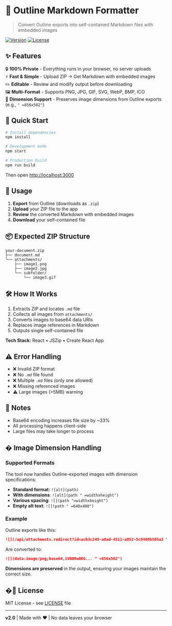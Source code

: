 # 📝 Outline Markdown Formatter

> Convert Outline exports into self-contained Markdown files with embedded images

[![Version](https://img.shields.io/badge/version-2.0-blue.svg)](https://github.com/eovipmak/outline-formater)
[![License](https://img.shields.io/badge/license-MIT-green.svg)](LICENSE)

## ✨ Features

🔒 **100% Private** - Everything runs in your browser, no server uploads  
⚡ **Fast & Simple** - Upload ZIP → Get Markdown with embedded images  
✏️ **Editable** - Review and modify output before downloading  
🖼️ **Multi-Format** - Supports PNG, JPG, GIF, SVG, WebP, BMP, ICO  
📏 **Dimension Support** - Preserves image dimensions from Outline exports (e.g., `" =856x502"`)

## 🚀 Quick Start

```bash
# Install dependencies
npm install

# Development mode
npm start

# Production build
npm run build
```

Then open [http://localhost:3000](http://localhost:3000)

## 📖 Usage

1. **Export** from Outline (downloads as `.zip`)
2. **Upload** your ZIP file to the app
3. **Review** the converted Markdown with embedded images
4. **Download** your self-contained file

## 📦 Expected ZIP Structure

```
your-document.zip
├── document.md
└── attachments/
    ├── image1.png
    ├── image2.jpg
    └── subfolder/
        └── image3.gif
```

## 🛠️ How It Works

1. Extracts ZIP and locates `.md` file
2. Collects all images from `attachments/`
3. Converts images to base64 data URIs
4. Replaces image references in Markdown
5. Outputs single self-contained file

**Tech Stack:** React • JSZip • Create React App

## ⚠️ Error Handling

- ❌ Invalid ZIP format
- ❌ No `.md` file found
- ❌ Multiple `.md` files (only one allowed)
- ❌ Missing referenced images
- ⚠️ Large images (>5MB) warning

## 📝 Notes

- Base64 encoding increases file size by ~33%
- All processing happens client-side
- Large files may take longer to process

## � Image Dimension Handling

### Supported Formats
The tool now handles Outline-exported images with dimension specifications:

- **Standard format**: `![alt](path)`
- **With dimensions**: `![alt](path " =widthxheight")`
- **Various spacing**: `![](path "=widthxheight")`
- **Empty alt text**: `![](path " =640x480")`

### Example
Outline exports like this:
```markdown
![](/api/attachments.redirect?id=acb3c249-a0ad-4511-a852-5c9408b585a3 " =856x502")
```

Are converted to:
```markdown
![](data:image/png;base64,iVBORw0KG... " =856x502")
```

**Dimensions are preserved** in the output, ensuring your images maintain the correct size.

## �📄 License

MIT License - see [LICENSE](LICENSE) file

---

**v2.0** | Made with ❤️ | No data leaves your browser
